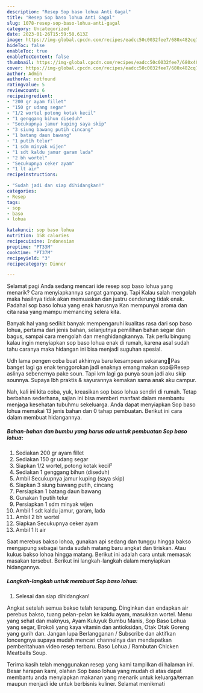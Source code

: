 ```yaml
---
description: "Resep Sop baso lohua Anti Gagal"
title: "Resep Sop baso lohua Anti Gagal"
slug: 1078-resep-sop-baso-lohua-anti-gagal
category: Uncategorized
date: 2023-01-26T15:59:50.613Z
image: https://img-global.cpcdn.com/recipes/eadcc50c0032fee7/680x482cq70/sop-baso-lohua-foto-resep-utama.jpg
hideToc: false
enableToc: true
enableTocContent: false
thumbnail: https://img-global.cpcdn.com/recipes/eadcc50c0032fee7/680x482cq70/sop-baso-lohua-foto-resep-utama.jpg
cover: https://img-global.cpcdn.com/recipes/eadcc50c0032fee7/680x482cq70/sop-baso-lohua-foto-resep-utama.jpg
author: Admin
authorAv: notfound
ratingvalue: 5
reviewcount: 6
recipeingredient:
- "200 gr ayam fillet"
- "150 gr udang segar"
- "1/2 wortel potong kotak kecil"
- "1 genggang bihun diseduh"
- "Secukupnya jamur kuping saya skip"
- "3 siung bawang putih cincang"
- "1 batang daun bawang"
- "1 putih telur"
- "1 sdm minyak wijen"
- "1 sdt kaldu jamur garam lada"
- "2 bh wortel"
- "Secukupnya ceker ayam"
- "1 lt air"
recipeinstructions:

- "Sudah jadi dan siap dihidangkan!"
categories:
- Resep
tags:
- sop
- baso
- lohua

katakunci: sop baso lohua 
nutrition: 158 calories
recipecuisine: Indonesian
preptime: "PT33M"
cooktime: "PT37M"
recipeyield: "3"
recipecategory: Dinner

---
```



Selamat pagi Anda sedang mencari ide resep sop baso lohua yang menarik? Cara menyiapkannya sangat gampang. Tapi Kalau salah mengolah maka hasilnya tidak akan memuaskan dan justru cenderung tidak enak. Padahal sop baso lohua yang enak harusnya Kan mempunyai aroma dan cita rasa yang mampu memancing selera kita.


Banyak hal yang sedikit banyak mempengaruhi kualitas rasa dari sop baso lohua, pertama dari jenis bahan, selanjutnya pemilihan bahan segar dan bagus, sampai cara mengolah dan menghidangkannya. Tak perlu bingung kalau ingin menyiapkan sop baso lohua enak di rumah, karena asal sudah tahu caranya maka hidangan ini bisa menjadi suguhan spesial.

Udh lama pengen coba buat akhirnya baru kesampean sekarang🤭Pas banget lagi ga enak tenggorokan jadi enaknya emang makan sop😆Resep aslinya sebenernya pake soun. Tapi krn lagi ga punya soun jadi aku skip sounnya. Supaya lbh praktis &amp; sayurannya kemakan sama anak aku campur.


Nah, kali ini kita coba, yuk, kreasikan sop baso lohua sendiri di rumah. Tetap berbahan sederhana, sajian ini bisa memberi manfaat dalam membantu menjaga kesehatan tubuhmu sekeluarga. Anda dapat menyiapkan Sop baso lohua memakai 13 jenis bahan dan 0 tahap pembuatan. Berikut ini cara dalam membuat hidangannya.

<!--inarticleads1-->

##### Bahan-bahan dan bumbu yang harus ada untuk pembuatan Sop baso lohua:

1. Sediakan 200 gr ayam fillet
1. Sediakan 150 gr udang segar
1. Siapkan 1/2 wortel, potong kotak kecil²
1. Sediakan 1 genggang bihun (diseduh)
1. Ambil Secukupnya jamur kuping (saya skip)
1. Siapkan 3 siung bawang putih, cincang
1. Persiapkan 1 batang daun bawang
1. Gunakan 1 putih telur
1. Persiapkan 1 sdm minyak wijen
1. Ambil 1 sdt kaldu jamur, garam, lada
1. Ambil 2 bh wortel
1. Siapkan Secukupnya ceker ayam
1. Ambil 1 lt air


Saat merebus bakso lohoa, gunakan api sedang dan tunggu hingga bakso mengapung sebagai tanda sudah matang baru angkat dan tiriskan. Atau kukus bakso lohoa hingga matang. Berikut ini adalah cara untuk memasak masakan tersebut. Berikut ini langkah-langkah dalam menyiapkan hidangannya. 

<!--inarticleads2-->

##### Langkah-langkah untuk membuat Sop baso lohua:


1. Selesai dan siap dihidangkan!

Angkat setelah semua bakso telah terapung. Dinginkan dan endapkan air perebus bakso, tuang pelan-pelan ke kaldu ayam, masukkan wortel. Menu yang sehat dan maknyus, Ayam Kuluyuk Bumbu Manis, Sop Baso Lohua yang segar, Brokoli yang kaya vitamin dan antioksidan, Otak Otak Goreng yang gurih dan. Jangan lupa Berlangganan / Subscribe dan aktifkan loncengnya supaya mudah mencari channelnya dan mendapatkan pemberitahuan video resep terbaru. Baso Lohua / Rambutan Chicken Meatballs Soup. 

Terima kasih telah menggunakan resep yang kami tampilkan di halaman ini. Besar harapan kami, olahan Sop baso lohua yang mudah di atas dapat membantu anda menyiapkan makanan yang menarik untuk keluarga/teman maupun menjadi ide untuk berbisnis kuliner. Selamat menikmati
